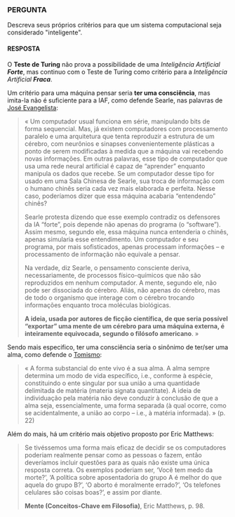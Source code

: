 ### PERGUNTA

Descreva seus próprios critérios para que um sistema computacional seja considerado "inteligente".

#### RESPOSTA

O **Teste de Turing** não prova a possibilidade de uma *Inteligência Artificial **Forte***, mas continuo com o Teste de Turing como critério para a *Inteligência Artificial **Fraca***.

Um critério para uma máquina pensar seria **ter uma consciência**, mas imita-la não é suficiente para a IAF, como defende Searle, nas palavras de [José Evangelista](https://www20.opovo.com.br/app/colunas/aquitemciencia/2015/07/04/noticiaaquitemciencia,3464099/a-sala-chinesa-de-john-searle.shtml):
> « Um computador usual funciona em série, manipulando bits de forma sequencial. Mas, já existem computadores com processamento paralelo e uma arquitetura que tenta reproduzir a estrutura de um cérebro, com neurônios e sinapses convenientemente plásticas a ponto de serem modificadas à medida que a máquina vai recebendo novas informações. Em outras palavras, esse tipo de computador que usa uma rede neural artificial é capaz de “aprender” enquanto manipula os dados que recebe. Se um computador desse tipo for usado em uma Sala Chinesa de Searle, sua troca de informação com o humano chinês seria cada vez mais elaborada e perfeita. Nesse caso, poderíamos dizer que essa máquina acabaria “entendendo” chinês?
>
> Searle protesta dizendo que esse exemplo contradiz os defensores da IA “forte”, pois depende não apenas do programa (o “software”). Assim mesmo, segundo ele, essa máquina nunca entenderia o chinês, apenas simularia esse entendimento. Um computador e seu programa, por mais sofisticados, apenas processam informações – e processamento de informação não equivale a pensar.
>
> Na verdade, diz Searle, o pensamento consciente deriva, necessariamente, de processos físico-químicos que não são reproduzidos em nenhum computador. A mente, segundo ele, não pode ser dissociada do cérebro. Aliás, não apenas do cérebro, mas de todo o organismo que interage com o cérebro trocando informações enquanto troca moléculas biológicas.
>
> **A ideia, usada por autores de ficção científica, de que seria possível “exportar” uma mente de um cérebro para uma máquina externa, é inteiramente equivocada, segundo o filósofo americano**. »

Sendo mais especifico, ter uma consciência seria o sinônimo de ter/ser uma alma, como defende o [Tomismo](http://www.aquinate.com.br/textos/a-filosofia-contemporanea-da-mente-em-perspectiva-tomista/):
> « A forma substancial do ente vivo é a sua alma. A alma sempre determina um modo de vida específico, i.e., conforme à espécie, constituindo o ente singular por sua união a uma quantidade delimitada de matéria (materia signata quantitate). A ideia de individuação pela matéria não deve conduzir à conclusão de que a alma seja, essencialmente, uma forma separada (à qual ocorre, como se acidentalmente, a união ao corpo – i.e., à matéria informada). » (p. 22)

Além do mais, há um critério mais objetivo proposto por Eric Matthews:
> Se tivéssemos uma forma mais eficaz de decidir se os computadores poderiam realmente pensar como as pessoas o fazem, então deveríamos incluir questões para as quais não existe uma única resposta correta. Os exemplos poderiam ser, ‘Você tem medo da morte?’, ‘A política sobre aposentadoria do grupo A é melhor do que aquela do grupo B?’, ‘O aborto é moralmente errado?’, ‘Os telefones celulares são coisas boas?’, e assim por diante.
>
> **Mente (Conceitos-Chave em Filosofia)**, Eric Matthews, p. 98.
